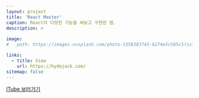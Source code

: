```yaml
---
layout: project
title: 'React Master'
caption: React의 다양한 기능을 써보고 구현한 앱.
description: >
  
image: 
#   path: https://images.unsplash.com/photo-1558383745-6274e5c505c5?ixlib=rb-4.0.3&ixid=MnwxMjA3fDB8MHxwaG90by1wYWdlfHx8fGVufDB8fHx8&auto=format&fit=crop&w=1065&q=80

links:
  - title: View
    url: https://hydejack.com/
sitemap: false
---
```


<a href="https://itube-reloaded.herokuapp.com" target="_blank">ITube 보러가기